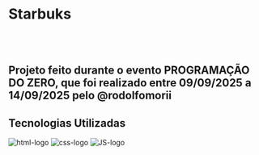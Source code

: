 <h1>Starbuks</h1>
<br>
<br>
<h2>Projeto feito durante o evento PROGRAMAÇÃO DO ZERO, que foi realizado entre 09/09/2025 a 14/09/2025 pelo @rodolfomorii</h2>
<h2>Tecnologias Utilizadas</h2>

<img src="https://img.shields.io/badge/HTML5-E34F26?style=for-the-badge&logo=html5&logoColor=white" alt="html-logo" />
<img src="https://img.shields.io/badge/CSS3-1572B6?style=for-the-badge&logo=css3&logoColor=white" alt="css-logo" />
<img src="https://img.shields.io/badge/JavaScript-F7DF1E?style=for-the-badge&logo=javascript&logoColor=black" alt="JS-logo" />
<br>











